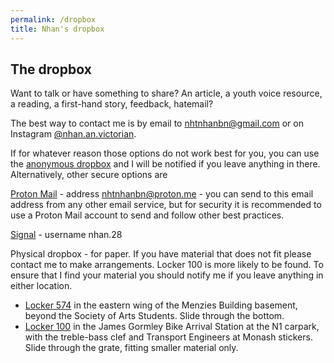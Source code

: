 ```yaml
---
permalink: /dropbox
title: Nhan's dropbox
---
```


## The dropbox

Want to talk or have something to share? An article, a youth voice resource, a reading, a first-hand story, feedback, hatemail?

The best way to contact me is by email to [nhtnhanbn@gmail.com](mailto:nhtnhanbn@gmail.com)
or on Instagram [@nhan.an.victorian](https://instagram.com/nhan.an.victorian).

If for whatever reason those options do not work best for you, you can use the [anonymous dropbox](https://forms.gle/36vELhSbTmu1cD2q7) and I will be notified if you leave anything in there.
Alternatively, other secure options are

[Proton Mail](https://proton.me/mail) - address nhtnhanbn@proton.me - you can send to this email address from any other email service, but for security it is recommended to use a Proton Mail account to send and follow other best practices.

[Signal](https://signal.org) - username nhan.28

Physical dropbox - for paper. If you have material that does not fit please contact me to make arrangements. Locker 100 is more likely to be found. To ensure that I find your material you should notify me if you leave anything in either location.
- [Locker 574](https://maps.monash.edu/#v=1&zlevel=-1&center=145.133028,-37.912663&zoom=19.64&campusid=159&sharepoitype=poi&sharepoi=1163182) in the eastern wing of the Menzies Building basement, beyond the Society of Arts Students. Slide through the bottom.
- [Locker 100](https://maps.monash.edu/#v=1&zlevel=1&center=145.131955,-37.908552&zoom=15.79&campusid=159&sharepoitype=poi&sharepoi=1000461229) in the James Gormley Bike Arrival Station at the N1 carpark, with the treble-bass clef and Transport Engineers at Monash stickers. Slide through the grate, fitting smaller material only.
